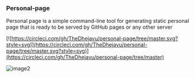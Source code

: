 ### Personal-page
Personal page is a simple command-line tool for generating static personal page that is ready to be served by GitHub pages or any other server

[![https://circleci.com/gh/TheDhejavu/personal-page/tree/master.svg?style=svg]](https://circleci.com/gh/TheDhejavu/personal-page/tree/master.svg?style=svg)](https://circleci.com/gh/TheDhejavu/personal-page/tree/master)

![image2](https://user-images.githubusercontent.com/5516900/28625071-70c1dbee-721b-11e7-8154-0dab00e37583.png)
